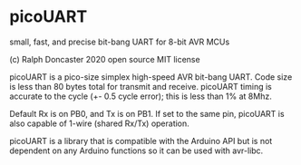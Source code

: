 # picoUART
small, fast, and precise bit-bang UART for 8-bit AVR MCUs

(c) Ralph Doncaster 2020 open source MIT license

picoUART is a pico-size simplex high-speed AVR bit-bang UART.
Code size is less than 80 bytes total for transmit and receive.
picoUART timing is accurate to the cycle (+- 0.5 cycle error);
this is less than 1% at 8Mhz.

Default Rx is on PB0, and Tx is on PB1.  If set to the same pin,
picoUART is also capable of 1-wire (shared Rx/Tx) operation.

picoUART is a library that is compatible with the Arduino API but is not
 dependent on any Arduino functions so it can be used with avr-libc.

